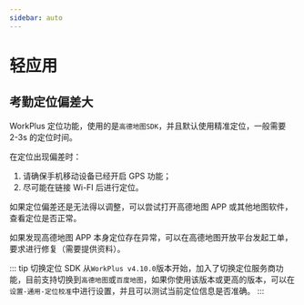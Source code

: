 ```yaml
---
sidebar: auto
---
```



# 轻应用

## 考勤定位偏差大

WorkPlus 定位功能，使用的是`高德地图SDK`，并且默认使用精准定位，一般需要 2-3s 的定位时间。

在定位出现偏差时：

1. 请确保手机移动设备已经开启 GPS 功能；
2. 尽可能在链接 Wi-FI 后进行定位。

如果定位偏差还是无法得以调整，可以尝试打开高德地图 APP 或其他地图软件，查看定位是否正常。

如果发现高德地图 APP 本身定位存在异常，可以在高德地图开放平台发起工单，要求进行修复（需要提供资料）。

::: tip 切换定位 SDK
从`WorkPlus v4.10.0`版本开始，加入了切换定位服务商功能，目前支持切换到`高德地图`或`百度地图`，如果你使用该版本或更高的版本，可以在`设置-通用-定位校准`中进行设置，并且可以测试当前定位信息是否准确。
:::


